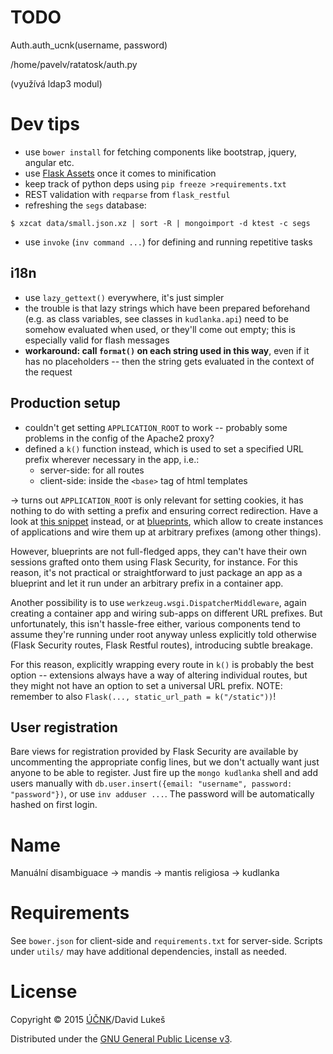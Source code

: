 # TODO

Auth.auth_ucnk(username, password)

/home/pavelv/ratatosk/auth.py

(využívá ldap3 modul)

# Dev tips

- use `bower install` for fetching components like bootstrap, jquery, angular
  etc.
- use [Flask Assets](http://flask-assets.readthedocs.org/en/latest/) once it
  comes to minification
- keep track of python deps using `pip freeze >requirements.txt`
- REST validation with `reqparse` from `flask_restful`
- refreshing the `segs` database:

```
$ xzcat data/small.json.xz | sort -R | mongoimport -d ktest -c segs
```

- use `invoke` (`inv command ...`) for defining and running repetitive tasks

## i18n

- use `lazy_gettext()` everywhere, it's just simpler
- the trouble is that lazy strings which have been prepared beforehand (e.g. as
  class variables, see classes in `kudlanka.api`) need to be somehow evaluated
  when used, or they'll come out empty; this is especially valid for flash
  messages
- **workaround: call `format()` on each string used in this way**, even if it
  has no placeholders -- then the string gets evaluated in the context of the
  request

## Production setup

- couldn't get setting `APPLICATION_ROOT` to work -- probably some problems in
  the config of the Apache2 proxy?
- defined a `k()` function instead, which is used to set a specified URL prefix
  wherever necessary in the app, i.e.:
  - server-side: for all routes
  - client-side: inside the `<base>` tag of html templates

→ turns out `APPLICATION_ROOT` is only relevant for setting cookies, it has
nothing to do with setting a prefix and ensuring correct redirection. Have a
look at [this snippet](http://flask.pocoo.org/snippets/35/) instead, or at
[blueprints](http://flask.pocoo.org/docs/0.10/blueprints/), which allow to
create instances of applications and wire them up at arbitrary prefixes (among
other things).

However, blueprints are not full-fledged apps, they can't have their own
sessions grafted onto them using Flask Security, for instance. For this reason,
it's not practical or straightforward to just package an app as a blueprint and
let it run under an arbitrary prefix in a container app.

Another possibility is to use `werkzeug.wsgi.DispatcherMiddleware`, again
creating a container app and wiring sub-apps on different URL prefixes. But
unfortunately, this isn't hassle-free either, various components tend to assume
they're running under root anyway unless explicitly told otherwise (Flask
Security routes, Flask Restful routes), introducing subtle breakage.

For this reason, explicitly wrapping every route in `k()` is probably the best
option -- extensions always have a way of altering individual routes, but they
might not have an option to set a universal URL prefix. NOTE: remember to also
`Flask(..., static_url_path = k("/static"))`!

## User registration

Bare views for registration provided by Flask Security are available by
uncommenting the appropriate config lines, but we don't actually want just
anyone to be able to register. Just fire up the `mongo kudlanka` shell and add
users manually with `db.user.insert({email: "username", password: "password"})`,
or use `inv adduser ...`. The password will be automatically hashed on first
login.

# Name

Manuální disambiguace → mandis → mantis religiosa → kudlanka

# Requirements

See `bower.json` for client-side and `requirements.txt` for
server-side. Scripts under `utils/` may have additional dependencies, install
as needed.

# License

Copyright © 2015 [ÚČNK](http://korpus.cz)/David Lukeš

Distributed under the
[GNU General Public License v3](http://www.gnu.org/licenses/gpl-3.0.en.html).

